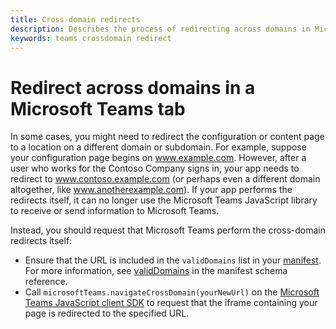 ```yaml
---
title: Cross-domain redirects
description: Describes the process of redirecting across domains in Microsoft Teams
keywords: teams crossdomain redirect
---
```


# Redirect across domains in a Microsoft Teams tab

In some cases, you might need to redirect the configuration or content page to a location on a different domain or subdomain. For example, suppose your configuration page begins on www.example.com. However, after a user who works for the Contoso Company signs in, your app needs to redirect to www.contoso.example.com (or perhaps even a different domain altogether, like www.anotherexample.com). If your app performs the redirects itself, it can no longer use the Microsoft Teams JavaScript library to receive or send information to Microsoft Teams. 

Instead, you should request that Microsoft Teams perform the cross-domain redirects itself:

* Ensure that the URL is included in the `validDomains` list in your [manifest](~/publishing/apps-package). For more information, see [validDomains](~/reference/schema/manifest-schema#validdomains) in the manifest schema reference.
* Call `microsoftTeams.navigateCrossDomain(yourNewUrl)` on the [Microsoft Teams JavaScript client SDK](~/reference/library/client-sdk-javascript) to request that the iframe containing your page is redirected to the specified URL.
